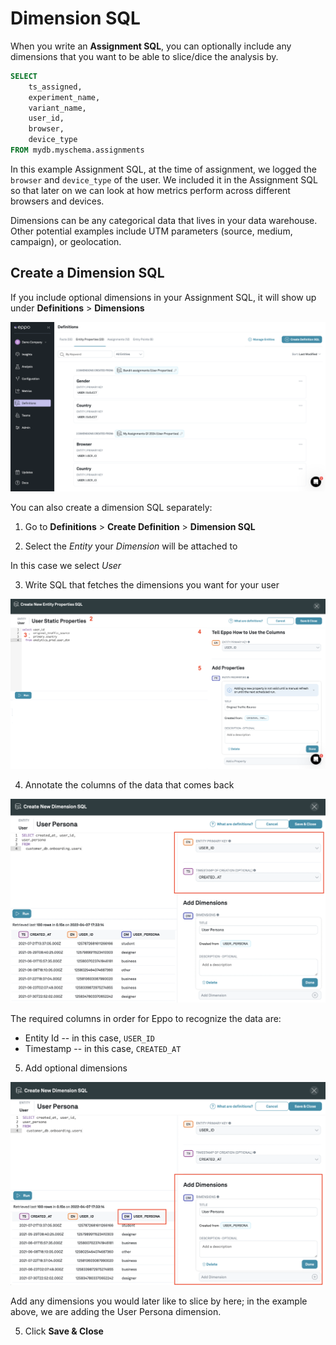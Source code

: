 # Dimension SQL

When you write an **Assignment SQL**, you can optionally include any dimensions that you want to be able to slice/dice the analysis by.

```sql
SELECT
    ts_assigned,
    experiment_name,
    variant_name,
    user_id,
    browser,
    device_type
FROM mydb.myschema.assignments
```

In this example Assignment SQL, at the time of assignment, we logged the `browser` and `device_type` of the user. We included it in the Assignment SQL so that later on we can look at how metrics perform across different browsers and devices.

Dimensions can be any categorical data that lives in your data warehouse. Other potential examples include UTM parameters (source, medium, campaign), or geolocation.


## Create a Dimension SQL

If you include optional dimensions in your Assignment SQL, it will show up under **Definitions** > **Dimensions**

![Dimensions](../../../static/img/building-experiments/dimensions-from-bnpl.png)

You can also create a dimension SQL separately:

1. Go to **Definitions** > **Create Definition** > **Dimension SQL**

2. Select the _Entity_ your _Dimension_ will be attached to

In this case we select *User*

3. Write SQL that fetches the dimensions you want for your user

![Write SQL Dimensions](../../../static/img/building-experiments/dimension-sql-query.png)

4. Annotate the columns of the data that comes back

![Annotate SQL Dimensions](../../../static/img/building-experiments/dimension-sql-annotate.png)

The required columns in order for Eppo to recognize the data are:

- Entity Id -- in this case, `USER_ID`
- Timestamp -- in this case, `CREATED_AT`

5. Add optional dimensions

![Add optional dimensions](../../../static/img/building-experiments/dimension-sql-dimension.png)

Add any dimensions you would later like to slice by here; in the example above, we are adding the User Persona dimension.

5. Click **Save & Close**









